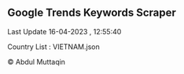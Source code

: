 

## Google Trends Keywords Scraper 
 
Last Update 16-04-2023 , 12:55:40

Country List :
VIETNAM.json



© Abdul Muttaqin 
